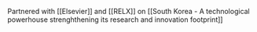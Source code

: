 Partnered with [[Elsevier]] and [[RELX]] on [[South Korea - A technological powerhouse strenghthening its research and innovation footprint]]
